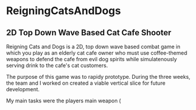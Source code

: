 # ReigningCatsAndDogs
## 2D Top Down Wave Based Cat Cafe Shooter

Reigning Cats and Dogs is a 2D, top down wave based combat game in which you play as an elderly cat cafe owner who must use coffee-themed weapons to defend the cafe from evil dog spirits while simulatenously serving drink to the cafe's cat customers.

The purpose of this game was to rapidy prototype. During the three weeks, the team and I worked on created a viable vertical slice for future development. 

My main tasks were the players main weapon (
